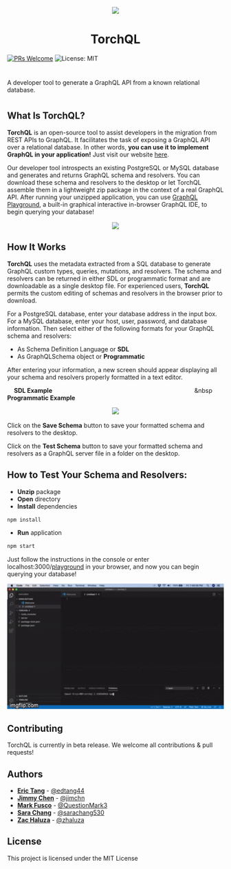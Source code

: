 <p align="center">
  <img width="50" src="https://github.com/oslabs-beta/TorchQL/blob/dev/torchql.png?raw=true">
  <h1 align="center">TorchQL</h1>
</p>

[![PRs Welcome](https://img.shields.io/badge/PRs-welcome-brightgreen.svg)](https://github.com/team-reactype/ReacType/pulls)
![License: MIT](https://img.shields.io/badge/License-MIT-yellow.svg)

#

A developer tool to generate a GraphQL API from a known relational database.

#

## What Is TorchQL?

**TorchQL** is an open-source tool to assist developers in the migration from
REST APIs to GraphQL. It facilitates the task of exposing a GraphQL API over a
relational database. In other words, **you can use it to implement GraphQL in
your application!** Just visit our website [here](https://www.torchql.dev/).

Our developer tool introspects an existing PostgreSQL or MySQL database and
generates and returns GraphQL schema and resolvers. You can download these
schema and resolvers to the desktop or let TorchQL assemble them in a
lightweight zip package in the context of a real GraphQL API. After running your
unzipped application, you can use
<a href="https://github.com/prisma-labs/graphql-playground">GraphQL
Playground</a>, a built-in graphical interactive in-browser GraphQL IDE, to
begin querying your database!

<p align="center">
<img src="https://github.com/oslabs-beta/TorchQL/blob/dev/assetsscreenshot_main.png?raw=true" align="center" height="400">
</p>

## How It Works

**TorchQL** uses the metadata extracted from a SQL database to generate GraphQL
custom types, queries, mutations, and resolvers. The schema and resolvers can be
returned in either SDL or programmatic format and are downloadable as a single
desktop file. For experienced users, **TorchQL** permits the custom editing of
schemas and resolvers in the browser prior to download.

For a PostgreSQL database, enter your database address in the input box. For a
MySQL database, enter your host, user, password, and database information. Then
select either of the following formats for your GraphQL schema and resolvers:

- As Schema Definition Language or **SDL**
- As GraphQLSchema object or **Programmatic**

After entering your information, a new screen should appear displaying all your
schema and resolvers properly formatted in a text editor.

&nbsp; &nbsp; <strong>SDL Example</strong>&nbsp; &nbsp; &nbsp; &nbsp; &nbsp;
&nbsp; &nbsp; &nbsp; &nbsp; &nbsp; &nbsp; &nbsp; &nbsp; &nbsp; &nbsp; &nbsp;
&nbsp; &nbsp; &nbsp; &nbsp; &nbsp; &nbsp; &nbsp; &nbsp; &nbsp; &nbsp; &nbsp;
&nbsp; &nbsp; &nbsp; &nbsp; &nbsp; &nbsp; &nbsp; &nbsp; &nbsp; &nbsp; &nbsp;
&nbsp; &nbsp; &nbsp; &nbsp; &nbsp <strong>Programmatic Example</strong>

<p align="center">
<img src="https://github.com/oslabs-beta/TorchQL/blob/dev/assets/screenshot_side-by-side.png?raw=true" height="400" display=block margin=auto>
</p>

Click on the **Save Schema** button to save your formatted schema and resolvers
to the desktop.

Click on the **Test Schema** button to save your formatted schema and resolvers
as a GraphQL server file in a folder on the desktop.

## How to Test Your Schema and Resolvers:

- **Unzip** package
- **Open** directory
- **Install** dependencies

```bash
npm install
```

- **Run** application

```bash
npm start
```

Just follow the instructions in the console or enter
localhost:3000/<a href="https://github.com/prisma-labs/graphql-playground">playground</a>
in your browser, and now you can begin querying your database!

<p align="center">
<img src="./demo2.gif" width="600" display=block margin=auto>
</p>

## Contributing

TorchQL is currently in beta release. We welcome all contributions & pull
requests!

## Authors

- **[Eric Tang](https://www.linkedin.com/in/erictang44)** -
  [@edtang44](https://github.com/edtang44)
- **[Jimmy Chen](https://www.linkedin.com/in/jimchn/)** -
  [@jimchn](https://github.com/jimchn)
- **[Mark Fusco](https://www.linkedin.com/in/marklfusco/)** -
  [@QuestionMark3](https://github.com/QuestionMark3)
- **[Sara Chang](https://www.linkedin.com/in/sara-chang/)** -
  [@sarachang530](https://github.com/sarachang530)
- **[Zac Haluza](https://haluza.dev)** - [@zhaluza](https://github.com/zhaluza)

## License

This project is licensed under the MIT License
